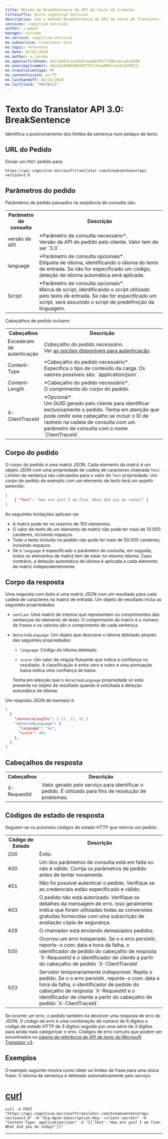 ```yaml
---
title: Método de BreakSentence de API de texto do tradutor
titlesuffix: Azure Cognitive Services
description: Use o método BreakSentence de API de texto do Translator.
services: cognitive-services
author: v-pawal
manager: nitinme
ms.service: cognitive-services
ms.subservice: translator-text
ms.topic: reference
ms.date: 02/01/2019
ms.author: v-jansko
ms.openlocfilehash: de11d493c1a42b67aeab6502f719bcee1adc6e99
ms.sourcegitcommit: 48a41b4b0bb89a8579fc35aa805cea22e2b9922c
ms.translationtype: MT
ms.contentlocale: pt-PT
ms.lasthandoff: 04/15/2019
ms.locfileid: "59578211"
---
```

# <a name="translator-text-api-30-breaksentence"></a>Texto do Translator API 3.0: BreakSentence

Identifica o posicionamento dos limites da sentença num pedaço de texto.

## <a name="request-url"></a>URL do Pedido

Enviar um `POST` pedido para:

```HTTP
https://api.cognitive.microsofttranslator.com/breaksentence?api-version=3.0
```

## <a name="request-parameters"></a>Parâmetros do pedido

Parâmetros de pedido passados na seqüência de consulta são:

<table width="100%">
  <th width="20%">Parâmetro de consulta</th>
  <th>Descrição</th>
  <tr>
    <td>versão de API</td>
    <td>*Parâmetro de consulta necessário*.<br/>Versão da API do pedido pelo cliente. Valor tem de ser `3.0`.</td>
  </tr>
  <tr>
    <td>language</td>
    <td>*Parâmetro de consulta opcionais*.<br/>Etiqueta de idioma, identificando o idioma do texto de entrada. Se não for especificado um código, deteção de idioma automática será aplicada.</td>
  </tr>
  <tr>
    <td>Script</td>
    <td>*Parâmetro de consulta opcionais*.<br/>Marca de script, identificando o script utilizado pelo texto de entrada. Se não for especificado um script, será assumido o script de predefinição da linguagem.</td>
  </tr>
</table> 

Cabeçalhos de pedido incluem:

<table width="100%">
  <th width="20%">Cabeçalhos</th>
  <th>Descrição</th>
  <tr>
    <td>Excederam de autenticação</td>
    <td><em>Cabeçalho do pedido necessário</em>.<br/>Ver <a href="https://docs.microsoft.com/azure/cognitive-services/translator/reference/v3-0-reference#authentication">as opções disponíveis para autenticação</a>.</td>
  </tr>
  <tr>
    <td>Content-Type</td>
    <td>*Cabeçalho do pedido necessário*.<br/>Especifica o tipo de conteúdo da carga. Os valores possíveis são: `application/json`.</td>
  </tr>
  <tr>
    <td>Content-Length</td>
    <td>*Cabeçalho do pedido necessário*.<br/>O comprimento do corpo do pedido.</td>
  </tr>
  <tr>
    <td>X-ClientTraceId</td>
    <td>*Opcional*.<br/>Um GUID gerado pelo cliente para identificar exclusivamente o pedido. Tenha em atenção que pode omitir este cabeçalho se incluir o ID de rastreio na cadeia de consulta com um parâmetro de consulta com o nome `ClientTraceId`.</td>
  </tr>
</table> 

## <a name="request-body"></a>Corpo do pedido

O corpo do pedido é uma matriz JSON. Cada elemento da matriz é um objeto JSON com uma propriedade de cadeia de caracteres chamada `Text`. Limites de sentença são calculados para o valor do `Text` propriedade. Um corpo de pedido de exemplo com um elemento de texto terá um aspeto parecido:

```json
[
    { "Text": "How are you? I am fine. What did you do today?" }
]
```

As seguintes limitações aplicam-se:

* A matriz pode ter no máximo de 100 elementos.
* O valor de texto de um elemento de matriz não pode ter mais de 10.000 carateres, incluindo espaços.
* Todo o texto incluído no pedido não pode ter mais de 50.000 carateres, incluindo espaços.
* Se o `language` é especificado o parâmetro de consulta, em seguida, todos os elementos de matriz tem de estar no mesmo idioma. Caso contrário, a deteção automática de idioma é aplicada a cada elemento de matriz independentemente.

## <a name="response-body"></a>Corpo da resposta

Uma resposta com êxito é uma matriz JSON com um resultado para cada cadeia de caracteres na matriz de entrada. Um objeto de resultado inclui as seguintes propriedades:

  * `sentLen`: Uma matriz de inteiros que representam os comprimentos das sentenças do elemento de texto. O comprimento da matriz é o número de frases e os valores são o comprimento de cada sentença. 

  * `detectedLanguage`: Um objeto que descreve o idioma detetado através das seguintes propriedades:

     * `language`: Código do idioma detetado.

     * `score`: Um valor de vírgula flutuante que indica a confiança no resultado. A classificação é entre zero e outro e uma pontuação baixa indica uma confiança de baixa.
     
    Tenha em atenção que o `detectedLanguage` propriedade só está presente no objeto de resultado quando é solicitada a deteção automática de idioma.

Um resposta JSON de exemplo é:

```json
[
  {
    "sentenceLengths": [ 13, 11, 22 ]
    "detectedLanguage": {
      "language": "en",
      "score": 401
    },
  }
]
```

## <a name="response-headers"></a>Cabeçalhos de resposta

<table width="100%">
  <th width="20%">Cabeçalhos</th>
  <th>Descrição</th>
  <tr>
    <td>X-RequestId</td>
    <td>Valor gerado pelo serviço para identificar o pedido. É utilizado para fins de resolução de problemas.</td>
  </tr>
</table> 

## <a name="response-status-codes"></a>Códigos de estado de resposta

Seguem-se os possíveis códigos de estado HTTP que retorna um pedido. 

<table width="100%">
  <th width="20%">Código de Estado</th>
  <th>Descrição</th>
  <tr>
    <td>200</td>
    <td>Êxito.</td>
  </tr>
  <tr>
    <td>400</td>
    <td>Um dos parâmetros de consulta está em falta ou não é válido. Corrija os parâmetros de pedido antes de tentar novamente.</td>
  </tr>
  <tr>
    <td>401</td>
    <td>Não foi possível autenticar o pedido. Verifique se as credenciais estão especificado e válido.</td>
  </tr>
  <tr>
    <td>403</td>
    <td>O pedido não está autorizado. Verifique os detalhes da mensagem de erro. Isso geralmente indica que foram utilizadas todas as conversões gratuitas fornecidas com uma subscrição de avaliação cópia de segurança.</td>
  </tr>
  <tr>
    <td>429</td>
    <td>O chamador está enviando demasiados pedidos.</td>
  </tr>
  <tr>
    <td>500</td>
    <td>Ocorreu um erro inesperado. Se o o erro persistir, reporte-o com: data e hora da falha, o identificador de pedido do cabeçalho de resposta `X-RequestId`e o identificador de cliente a partir do cabeçalho de pedido `X-ClientTraceId`.</td>
  </tr>
  <tr>
    <td>503</td>
    <td>Servidor temporariamente indisponível. Repita o pedido. Se o o erro persistir, reporte-o com: data e hora da falha, o identificador de pedido do cabeçalho de resposta `X-RequestId`e o identificador de cliente a partir do cabeçalho de pedido `X-ClientTraceId`.</td>
  </tr>
</table> 

Se ocorrer um erro, o pedido também irá devolver uma resposta de erro do JSON. O código de erro é uma combinação de número de 6 dígitos o código de estado HTTP de 3 dígitos seguido por uma série de 3 dígitos para ainda mais categorizar o erro. Códigos de erro comuns que podem ser encontrados no [página de referência de API de texto do Microsoft Translator v3](https://docs.microsoft.com/azure/cognitive-services/translator/reference/v3-0-reference#errors). 

## <a name="examples"></a>Exemplos

O exemplo seguinte mostra como obter os limites de frase para uma única frase. O idioma da sentença é detetado automaticamente pelo serviço.

# <a name="curltabcurl"></a>[curl](#tab/curl)

```
curl -X POST "https://api.cognitive.microsofttranslator.com/breaksentence?api-version=3.0" -H "Ocp-Apim-Subscription-Key: <client-secret>" -H "Content-Type: application/json" -d "[{'Text':'How are you? I am fine. What did you do today?'}]"
```

---

